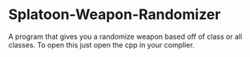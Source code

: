 # Splatoon-Weapon-Randomizer
A program that gives you a randomize weapon based off of class or all classes.
To open this just open the cpp in your complier.
